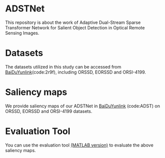 # ADSTNet
This repository is about the work of Adaptive Dual-Stream Sparse Transformer Network for Salient Object Detection in Optical Remote Sensing Images. 

# Datasets
The datasets utilized in this study can be accessed from [BaiDuYunlink](https://pan.baidu.com/s/1iP7KRFwkS6K4Hako1XQIgg)(code:2r9f), including ORSSD, EORSSD and ORSI-4199.

# Saliency maps
We provide saliency maps of our ADSTNet in [BaiDuYunlink](https://pan.baidu.com/s/1qYklPLWkK_pbWhQHRjFNKg) (code:ADST) on ORSSD, EORSSD and ORSI-4199 datasets.

# Evaluation Tool
You can use the evaluation tool [(MATLAB version)](https://github.com/MathLee/MatlabEvaluationTools) to evaluate the above saliency maps.
